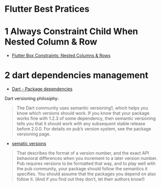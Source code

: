 # Flutter Best Pratices

# 1 Always Constraint Child When Nested Column & Row

- [Flutter Box Constraints: Nested Columns & Rows](https://siddharthmolleti.com/flutter-box-constraints-nested-column-s-row-s-3dfacada7361)

# 2 dart dependencies management

- [Dart - Package dependencies](https://dart.dev/tools/pub/dependencies)

Dart versioning philosiphy:

> The Dart community uses semantic versioning1, which helps you know which versions should work. If you know that your package works fine with 1.2.3 of some dependency, then semantic versioning tells you that it should work with any subsequent stable release before 2.0.0. For details on pub’s version system, see the package versioning page.

- [sematic versions](https://dart.dev/tools/pub/versioning#semantic-versions)

> That describes the format of a version number, and the exact API behavioral differences when you increment to a later version number. Pub requires versions to be formatted that way, and to play well with the pub community, your package should follow the semantics it specifies. You should assume that the packages you depend on also follow it. (And if you find out they don’t, let their authors know!)
